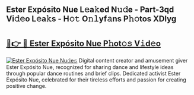 ## Ester Expósito Nue L𝚎a𝚔ed N𝚞𝚍e - Part-3qd Vi𝚍𝚎o L𝚎a𝚔s - H𝚘𝚝 O𝚗𝚕yf𝚊ns P𝚑𝚘tos XDlyg

# <h2><a href="http://kf8dvw.oniu.top/?m=Ester+Exp%c3%b3sito+Nue">🔗👉 🔴 Ester Expósito Nue P𝚑ot𝚘𝚜 V𝚒d𝚎o</a></h2>

[![Ester Expósito Nue Nu𝚍e𝚜](https://i.imgur.com/0qMVB7G.gif)](http://kf8dvw.oniu.top/?m=Ester+Exp%c3%b3sito+Nue)
Digital content creator and amusement giver Ester Expósito Nue, recognized for sharing dance and lifestyle ideas through popular dance routines and brief clips. Dedicated activist Ester Expósito Nue, celebrated for their tireless efforts and passion for creating positive change.  
